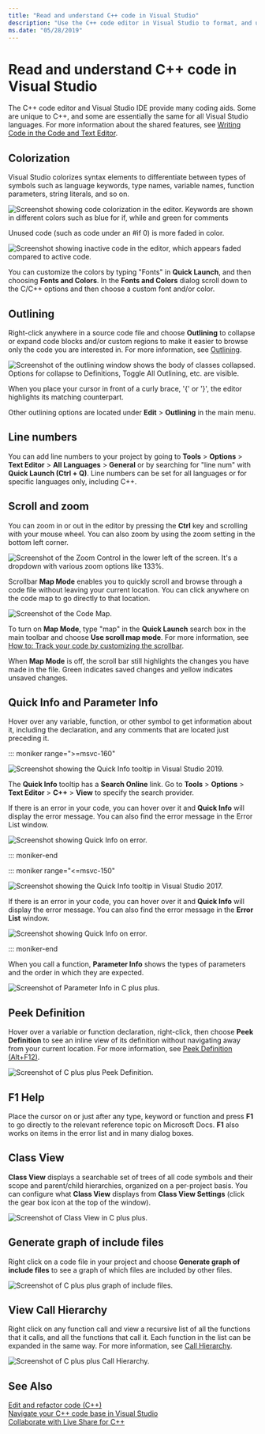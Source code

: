 ```yaml
---
title: "Read and understand C++ code in Visual Studio"
description: "Use the C++ code editor in Visual Studio to format, and understand your code."
ms.date: "05/28/2019"
---
```

# Read and understand C++ code in Visual Studio

The C++ code editor and Visual Studio IDE provide many coding aids. Some are unique to C++, and some are essentially the same for all Visual Studio languages. For more information about the shared features, see [Writing Code in the Code and Text Editor](/visualstudio/ide/writing-code-in-the-code-and-text-editor).  

## Colorization

Visual Studio colorizes syntax elements to differentiate between types of symbols such as language keywords, type names, variable names, function parameters, string literals, and so on.

![Screenshot showing code colorization in the editor. Keywords are shown in different colors such as blue for if, while and green for comments](../ide/media/code-outline-colorization.png "C++ colorization")

Unused code (such as code under an #if 0) is more faded in color.

![Screenshot showing inactive code in the editor, which appears faded compared to active code.](../ide/media/inactive-code-cpp.png "C++ inactive code")

You can customize the colors by typing "Fonts" in **Quick Launch**, and then choosing **Fonts and Colors**. In the **Fonts and Colors** dialog scroll down to the C/C++ options and then choose a custom font and/or color.

## Outlining

Right-click anywhere in a source code file and choose **Outlining** to collapse or expand code blocks and/or custom regions to make it easier to browse only the code you are interested in. For more information, see [Outlining](/visualstudio/ide/outlining).

![Screenshot of the outlining window shows the body of classes collapsed. Options for collapse to Definitions, Toggle All Outlining, etc. are visible.](../ide/media/vs2015_cpp_outlining.png)

When you place your cursor in front of a curly brace, '{' or '}', the editor highlights its matching counterpart.

Other outlining options are located under **Edit** > **Outlining** in the main menu.

## Line numbers

You can add line numbers to your project by going to **Tools** > **Options** > **Text Editor** > **All Languages** > **General** or by searching for "line num" with **Quick Launch (Ctrl + Q)**. Line numbers can be set for all languages or for specific languages only, including C++.

## Scroll and zoom

You can zoom in or out in the editor by pressing the **Ctrl** key and scrolling with your mouse wheel. You can also zoom by using the zoom setting in the bottom left corner.

![Screenshot of the Zoom Control in the lower left of the screen. It's a dropdown with various zoom options like 133%.](../ide/media/zoom-control.png)

Scrollbar **Map Mode** enables you to quickly scroll and browse through a code file without leaving your current location. You can click anywhere on the code map to go directly to that location.

![Screenshot of the Code Map.](../ide/media/vs2015-cpp-code-map.png)

To turn on **Map Mode**, type "map" in the **Quick Launch** search box in the main toolbar and choose **Use scroll map mode**. For more information, see [How to: Track your code by customizing the scrollbar](/visualstudio/ide/how-to-track-your-code-by-customizing-the-scrollbar).

When **Map Mode** is off, the scroll bar still highlights the changes you have made in the file. Green indicates saved changes and yellow indicates unsaved changes.

## Quick Info and Parameter Info

Hover over any variable, function, or other symbol to get information about it, including the declaration, and any comments that are located just preceding it.

::: moniker range=">=msvc-160"

![Screenshot showing the Quick Info tooltip in Visual Studio 2019.](../ide/media/quick-info-vs2019.png "Quick Info")

The **Quick Info** tooltip has a **Search Online** link. Go to **Tools** > **Options** > **Text Editor** > **C++** > **View** to specify the search provider.

If there is an error in your code, you can hover over it and **Quick Info** will display the error message. You can also find the error message in the Error List window.

![Screenshot showing Quick Info on error.](../ide/media/quickinfo-on-error.png "Quick Info on error")

::: moniker-end

::: moniker range="<=msvc-150"

![Screenshot showing the Quick Info tooltip in Visual Studio 2017.](../ide/media/quick-info.png "Quick Info")

If there is an error in your code, you can hover over it and **Quick Info** will display the error message. You can also find the error message in the **Error List** window.

![Screenshot showing Quick Info on error.](../ide/media/quickinfo-on-error.png "Quick Info on error")

::: moniker-end

When you call a function, **Parameter Info** shows the types of parameters and the order in which they are expected.

![Screenshot of Parameter Info in C plus plus.](../ide/media/parameter-info.png)

## Peek Definition

Hover over a variable or function declaration, right-click, then choose **Peek Definition** to see an inline view of its definition without navigating away from your current location. For more information, see [Peek Definition (Alt+F12)](/visualstudio/ide/how-to-view-and-edit-code-by-using-peek-definition-alt-plus-f12).

![Screenshot of C plus plus Peek Definition.](../ide/media/vs2015_cpp_peek_definition.png)

## F1 Help

Place the cursor on or just after any type, keyword or function and press **F1** to go directly to the relevant reference topic on Microsoft Docs. **F1** also works on items in the error list and in many dialog boxes.

## Class View

**Class View** displays a searchable set of trees of all code symbols and their scope and parent/child hierarchies, organized on a per-project basis. You can configure what **Class View** displays from **Class View Settings** (click the gear box icon at the top of the window).

![Screenshot of Class View in C plus plus.](../ide/media/class-view.png)

## Generate graph of include files

Right click on a code file in your project and choose **Generate graph of include files** to see a graph of which files are included by other files.

![Screenshot of C plus plus graph of include files.](../ide/media/vs2015_cpp_include_graph.png)

## View Call Hierarchy

Right click on any function call and view a recursive list of all the functions that it calls, and all the functions that call it. Each function in the list can be expanded in the same way. For more information, see [Call Hierarchy](/visualstudio/ide/reference/call-hierarchy).

![Screenshot of C plus plus Call Hierarchy.](../ide/media/vs2015_cpp_call_hierarchy.png)

## See Also

[Edit and refactor code (C++)](writing-and-refactoring-code-cpp.md)</br>
[Navigate your C++ code base in Visual Studio](navigate-code-cpp.md)</br>
[Collaborate with Live Share for C++](live-share-cpp.md)
